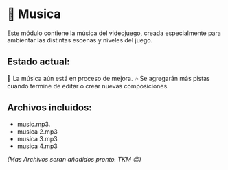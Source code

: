 # 🎵 Musica 
Este módulo contiene la música del videojuego, creada especialmente para ambientar las distintas escenas y niveles del juego.

## Estado actual:
🔧 La música aún está en proceso de mejora.
🎶 Se agregarán más pistas cuando termine de editar o crear nuevas composiciones.

## Archivos incluidos:
- music.mp3.
- musica 2.mp3
- musica 3.mp3
- musica 4.mp3

*(Mas Archivos seran añadidos pronto. TKM 😊)*
